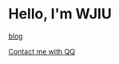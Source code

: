 # Hello, I'm WJIU

[blog](https://wjiu.tk/blog)

[Contact me with QQ](http://wpa.qq.com/msgrd?v=3&uin=3135675279&site=qq&menu=yes)
